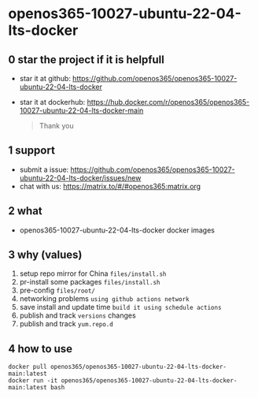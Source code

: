 # openos365-10027-ubuntu-22-04-lts-docker

## 0 star the project if it is helpfull

* star it at github: https://github.com/openos365/openos365-10027-ubuntu-22-04-lts-docker
* star it at dockerhub: https://hub.docker.com/r/openos365/openos365-10027-ubuntu-22-04-lts-docker-main

  > Thank you

## 1 support

* submit a issue: https://github.com/openos365/openos365-10027-ubuntu-22-04-lts-docker/issues/new
* chat with us: https://matrix.to/#/#openos365:matrix.org

## 2 what

* openos365-10027-ubuntu-22-04-lts-docker docker images
  
## 3 why (values)

1. setup repo mirror for China `files/install.sh`
1. pr-install some packages `files/install.sh`
1. pre-config `files/root/`
1. networking problems `using github actions network`
1. save install and update time `build it using schedule actions`
1. publish and track `versions` changes
1. publish and track `yum.repo.d`

## 4 how to use

```
docker pull openos365/openos365-10027-ubuntu-22-04-lts-docker-main:latest
docker run -it openos365/openos365-10027-ubuntu-22-04-lts-docker-main:latest bash
```
